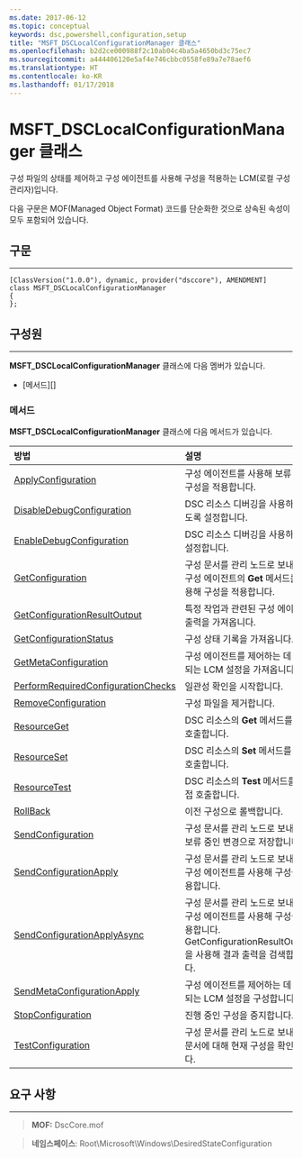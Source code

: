 ```yaml
---
ms.date: 2017-06-12
ms.topic: conceptual
keywords: dsc,powershell,configuration,setup
title: "MSFT_DSCLocalConfigurationManager 클래스"
ms.openlocfilehash: b2d2ce000988f2c10ab04c4ba5a4650bd3c75ec7
ms.sourcegitcommit: a444406120e5af4e746cbbc0558fe89a7e78aef6
ms.translationtype: HT
ms.contentlocale: ko-KR
ms.lasthandoff: 01/17/2018
---
```

# <a name="msftdsclocalconfigurationmanager-class"></a>MSFT_DSCLocalConfigurationManager 클래스

구성 파일의 상태를 제어하고 구성 에이전트를 사용해 구성을 적용하는 LCM(로컬 구성 관리자)입니다.

다음 구문은 MOF(Managed Object Format) 코드를 단순화한 것으로 상속된 속성이 모두 포함되어 있습니다.

## <a name="syntax"></a>구문
------

``` syntax
[ClassVersion("1.0.0"), dynamic, provider("dsccore"), AMENDMENT]
class MSFT_DSCLocalConfigurationManager
{
};
```

## <a name="members"></a>구성원
-------

**MSFT_DSCLocalConfigurationManager** 클래스에 다음 멤버가 있습니다.

-   [메서드][]

### <a name="methods"></a>메서드

**MSFT_DSCLocalConfigurationManager** 클래스에 다음 메서드가 있습니다.

|방법 |설명 |
|:--- |:---|
| [ApplyConfiguration](msft-dsclocalconfigurationmanager-applyconfiguration.md)| 구성 에이전트를 사용해 보류 중인 구성을 적용합니다.| 
| [DisableDebugConfiguration](msft-dsclocalconfigurationmanager-disabledebugconfiguration.md)| DSC 리소스 디버깅을 사용하지 않도록 설정합니다.| 
| [EnableDebugConfiguration](msft-dsclocalconfigurationmanager-enabledebugconfiguration.md)| DSC 리소스 디버깅을 사용하도록 설정합니다.| 
| [GetConfiguration](msft-dsclocalconfigurationmanager-getconfiguration.md)| 구성 문서를 관리 노드로 보내고, 구성 에이전트의 **Get** 메서드를 사용해 구성을 적용합니다.| 
| [GetConfigurationResultOutput](msft-dsclocalconfigurationmanager-getconfigurationresultoutput.md)| 특정 작업과 관련된 구성 에이전트 출력을 가져옵니다.| 
| [GetConfigurationStatus](msft-dsclocalconfigurationmanager-getconfigurationstatus.md)| 구성 상태 기록을 가져옵니다.| 
| [GetMetaConfiguration](msft-dsclocalconfigurationmanager-getmetaconfiguration.md)| 구성 에이전트를 제어하는 데 사용되는 LCM 설정을 가져옵니다.| 
| [PerformRequiredConfigurationChecks](msft-dsclocalconfigurationmanager-performrequiredconfigurationchecks.md)| 일관성 확인을 시작합니다.| 
| [RemoveConfiguration](msft-dsclocalconfigurationmanager-removeconfiguration.md)| 구성 파일을 제거합니다.| 
| [ResourceGet](msft-dsclocalconfigurationmanager-resourceget.md)| DSC 리소스의 **Get** 메서드를 직접 호출합니다.| 
| [ResourceSet](msft-dsclocalconfigurationmanager-resourceset.md)| DSC 리소스의 **Set** 메서드를 직접 호출합니다.| 
| [ResourceTest](msft-dsclocalconfigurationmanager-resourcetest.md)| DSC 리소스의 **Test** 메서드를 직접 호출합니다.| 
| [RollBack](msft-dsclocalconfigurationmanager-rollback.md)| 이전 구성으로 롤백합니다.| 
| [SendConfiguration](msft-dsclocalconfigurationmanager-sendconfiguration.md)| 구성 문서를 관리 노드로 보내고 보류 중인 변경으로 저장합니다.| 
| [SendConfigurationApply](msft-dsclocalconfigurationmanager-sendconfigurationapply.md)| 구성 문서를 관리 노드로 보내고, 구성 에이전트를 사용해 구성을 적용합니다.| 
| [SendConfigurationApplyAsync](msft-dsclocalconfigurationmanager-sendconfigurationapplyasync.md)| 구성 문서를 관리 노드로 보내고, 구성 에이전트를 사용해 구성을 적용합니다. GetConfigurationResultOutput을 사용해 결과 출력을 검색합니다.| 
| [SendMetaConfigurationApply](msft-dsclocalconfigurationmanager-sendmetaconfigurationapply.md)| 구성 에이전트를 제어하는 데 사용되는 LCM 설정을 구성합니다.| 
| [StopConfiguration](msft-dsclocalconfigurationmanager-stopconfiguration.md)| 진행 중인 구성을 중지합니다.| 
| [TestConfiguration](msft-dsclocalconfigurationmanager-testconfiguration.md)| 구성 문서를 관리 노드로 보내고, 문서에 대해 현재 구성을 확인합니다.| 



 

## <a name="requirements"></a>요구 사항
------------
>**MOF:** DscCore.mof

>**네임스페이스**: Root\Microsoft\Windows\DesiredStateConfiguration



 

 



